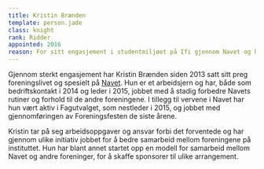 ```yaml
---
title: Kristin Brænden
template: person.jade
class: knight
rank: Ridder
appointed: 2016
reason: For sitt engasjement i studentmiljøet på Ifi gjennom Navet og hennes innsatsvilje for andre foreninger tildeles Kristin Brænden tittelen Ridder av Hennes Majestet Keiserpingvinen den Fornemmes orden.
---
```


Gjennom sterkt engasjement har Kristin Brænden siden 2013 satt sitt preg foreningslivet og spesielt på [Navet](https://ifinavet.no/). Hun er et arbeidsjern og har, både som bedriftskontakt i 2014 og leder i 2015, jobbet med å stadig forbedre Navets rutiner og forhold til de andre foreningene. I tillegg til vervene i Navet har hun vært aktiv i Fagutvalget, som nestleder i 2015, og jobbet med gjennomføringen av Foreningsfesten de siste årene.

Kristin tar på seg arbeidsoppgaver og ansvar forbi det forventede og har gjennom ulike initiativ jobbet for å bedre samarbeid mellom foreningene på instituttet. Hun har blant annet startet opp en modell for samarbeid mellom Navet og andre foreninger, for å skaffe sponsorer til ulike arrangement.
